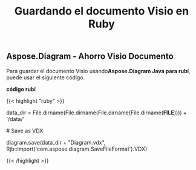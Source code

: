 ﻿---
title: Guardando el documento Visio en Ruby
type: docs
weight: 100
url: /es/java/saving-visio-document-in-ruby/
---
## **Aspose.Diagram - Ahorro Visio Documento**
 Para guardar el documento Visio usando**Aspose.Diagram Java para rubí**, puede usar el siguiente código.

**código rubí**

{{< highlight "ruby" >}}

 data_dir = File.dirname(File.dirname(File.dirname(File.dirname(__FILE__)))) + '/data/'

\# Save as VDX

diagram.save(data_dir + "Diagram.vdx", Rjb::import('com.aspose.diagram.SaveFileFormat').VDX)

{{< /highlight >}}
